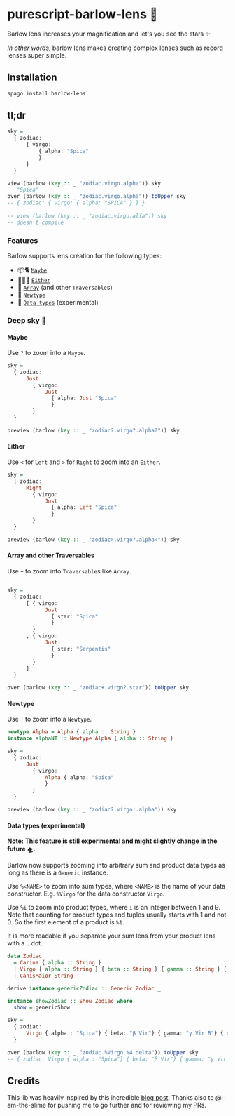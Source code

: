 # purescript-barlow-lens 🔭

Barlow lens increases your magnification and let's you see the stars ✨

*In other words,* barlow lens makes creating complex lenses such as record lenses super simple.

## Installation

```bash
spago install barlow-lens
```

## tl;dr 

```purescript
sky =
  { zodiac:
      { virgo:
          { alpha: "Spica"
          }
      }
  }

view (barlow (key :: _ "zodiac.virgo.alpha")) sky
-- "Spica"
over (barlow (key :: _ "zodiac.virgo.alpha")) toUpper sky
-- { zodiac: { virgo: { alpha: "SPICA" } } }
    
-- view (barlow (key :: _ "zodiac.virgo.alfa")) sky 
-- doesn't compile
```

### Features 
Barlow supports lens creation for the following types:
- 📦🐈 [`Maybe`](#Maybe)
- 🤷🏽‍♀️ [`Either`](#Either)
- 📜 [`Array`](#Array-and-other-Traversables) (and other `Traversable`s)
- 🎁 [`Newtype`](#Newtype)
- 🤖 [`Data types`](#Data-types-experimental) (experimental)

### Deep sky 🌌

#### Maybe 
Use `?` to zoom into a `Maybe`.

```purescript 
sky =
  { zodiac:
      Just
        { virgo:
            Just
              { alpha: Just "Spica"
              }
        }
  }

preview (barlow (key :: _ "zodiac?.virgo?.alpha?")) sky
```

#### Either
Use `<` for `Left` and `>` for `Right` to zoom into an `Either`.

```purescript 
sky =
  { zodiac:
      Right
        { virgo:
            Just
              { alpha: Left "Spica"
              }
        }
  }

preview (barlow (key :: _ "zodiac>.virgo?.alpha<")) sky
```


#### Array and other Traversables
Use `+` to zoom into `Traversable`s like `Array`.

```purescript 

sky =
  { zodiac:
      [ { virgo:
            Just
              { star: "Spica"
              }
        }
      , { virgo:
            Just
              { star: "Serpentis"
              }
        }
      ]
  }

over (barlow (key :: _ "zodiac+.virgo?.star")) toUpper sky
```

#### Newtype
Use `!` to zoom into a `Newtype`.

```purescript
newtype Alpha = Alpha { alpha :: String }
instance alphaNT :: Newtype Alpha { alpha :: String }

sky =
  { zodiac:
      Just
        { virgo:
            Alpha { alpha: "Spica"
            }
        }
  }

preview (barlow (key :: _ "zodiac?.virgo!.alpha")) sky
```

#### Data types (experimental)

**Note: This feature is still experimental and might slightly change in the future 🛸.**

Barlow now supports zooming into arbitrary sum and product data types as long as there is a `Generic` instance. 

Use `%<NAME>` to zoom into sum types, where `<NAME>` is the name of your data constructor. E.g. `%Virgo` for the data constructor `Virgo`. 

Use `%i` to zoom into product types, where `i` is an integer between 1 and 9. Note that counting for product types and tuples usually starts with 1 and not 0. So the first element of a product is `%1`.

It is more readable if you separate your sum lens from your product lens with a `.` dot. 

```purescript 
data Zodiac
  = Carina { alpha :: String } 
  | Virgo { alpha :: String } { beta :: String } { gamma :: String } { delta :: String } 
  | CanisMaior String 

derive instance genericZodiac :: Generic Zodiac _

instance showZodiac :: Show Zodiac where
  show = genericShow

sky =
  { zodiac:
      Virgo { alpha : "Spica"} { beta: "β Vir"} { gamma: "γ Vir B"} { delta: "δ Vir"}
  }

over (barlow (key :: _ "zodiac.%Virgo.%4.delta")) toUpper sky
-- { zodiac: Virgo { alpha : "Spica"} { beta: "β Vir"} { gamma: "γ Vir B"} { delta: "Δ VIR"} }
```

## Credits

This lib was heavily inspired by this incredible [blog post](https://blog.csongor.co.uk/purescript-safe-printf/#The%20problem). Thanks also to @i-am-the-slime for pushing me to go further and for reviewing my PRs. 
